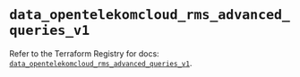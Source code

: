 # `data_opentelekomcloud_rms_advanced_queries_v1`

Refer to the Terraform Registry for docs: [`data_opentelekomcloud_rms_advanced_queries_v1`](https://registry.terraform.io/providers/opentelekomcloud/opentelekomcloud/1.36.45/docs/data-sources/rms_advanced_queries_v1).
